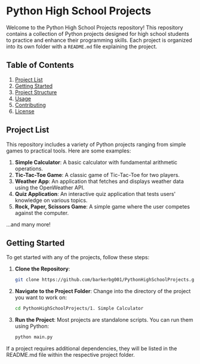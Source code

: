 # Python High School Projects

Welcome to the Python High School Projects repository! This repository contains a collection of Python projects designed for high school students to practice and enhance their programming skills. Each project is organized into its own folder with a `README.md` file explaining the project.

## Table of Contents

1. [Project List](#project-list)
2. [Getting Started](#getting-started)
3. [Project Structure](#project-structure)
4. [Usage](#usage)
5. [Contributing](#contributing)
6. [License](#license)

## Project List

This repository includes a variety of Python projects ranging from simple games to practical tools. Here are some examples:

1. **Simple Calculator**: A basic calculator with fundamental arithmetic operations.
2. **Tic-Tac-Toe Game**: A classic game of Tic-Tac-Toe for two players.
3. **Weather App**: An application that fetches and displays weather data using the OpenWeather API.
4. **Quiz Application**: An interactive quiz application that tests users' knowledge on various topics.
5. **Rock, Paper, Scissors Game**: A simple game where the user competes against the computer.

...and many more!

## Getting Started

To get started with any of the projects, follow these steps:

1. **Clone the Repository**:
   ```bash
   git clone https://github.com/barkerbg001/PythonHighSchoolProjects.git
   ```
2. **Navigate to the Project Folder**: Change into the directory of the project you want to work on:
   ```bash
   cd PythonHighSchoolProjects/1. Simple Calculator
   ```
3. **Run the Project**: Most projects are standalone scripts. You can run them using Python:
   ```bash
   python main.py
   ```

If a project requires additional dependencies, they will be listed in the README.md file within the respective project folder.
